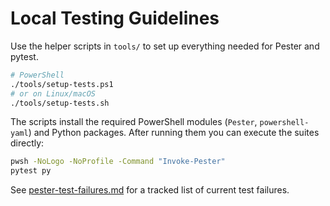 # Local Testing Guidelines

Use the helper scripts in `tools/` to set up everything needed for Pester and pytest.

```bash
# PowerShell
./tools/setup-tests.ps1
# or on Linux/macOS
./tools/setup-tests.sh
```

The scripts install the required PowerShell modules (`Pester`, `powershell-yaml`)
and Python packages. After running them you can execute the suites directly:

```bash
pwsh -NoLogo -NoProfile -Command "Invoke-Pester"
pytest py
```

See [pester-test-failures.md](pester-test-failures.md) for a tracked list of current test failures.
